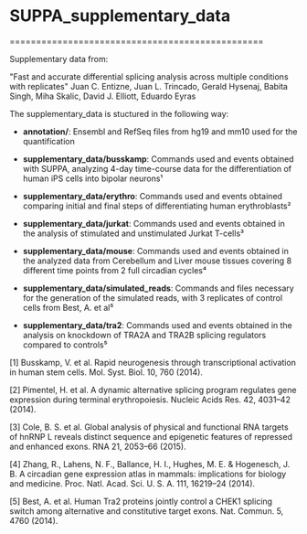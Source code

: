 # SUPPA_supplementary_data
================================================

Supplementary data from:

"Fast and accurate differential splicing analysis across multiple conditions with replicates"
Juan C. Entizne, Juan L. Trincado, Gerald Hysenaj, Babita Singh, Miha Skalic, David J. Elliott, Eduardo Eyras


The supplementary_data is stuctured in the following way:

  - **annotation/**: Ensembl and RefSeq files from hg19 and mm10 used for the quantification
  
  - **supplementary_data/busskamp**: Commands used and events obtained with SUPPA, analyzing 4-day time-course data for the differentiation of human iPS cells into bipolar neurons¹
  
  - **supplementary_data/erythro**: Commands used and events obtained comparing initial and final steps of differentiating human erythroblasts²
  
  - **supplementary_data/jurkat**: Commands used and events obtained in the analysis of stimulated and unstimulated Jurkat T-cells³
  
  - **supplementary_data/mouse**: Commands used and events obtained in the analyzed data from Cerebellum and Liver mouse tissues covering 8 different time points from 2 full circadian cycles⁴
  
  - **supplementary_data/simulated_reads**: Commands and files necessary for the generation of the simulated reads, with 3 replicates of control cells from Best, A. et al⁵
  
  - **supplementary_data/tra2**: Commands used and events obtained in the analysis on knockdown of TRA2A and TRA2B splicing regulators compared to controls⁵
  
  
  
  
  
  
  
  
  

[1] Busskamp, V. et al. Rapid neurogenesis through transcriptional activation in human stem cells. Mol. Syst. Biol. 10, 760 (2014).

[2] Pimentel, H. et al. A dynamic alternative splicing program regulates gene expression during terminal erythropoiesis. Nucleic Acids Res. 42, 4031–42 (2014).

[3] Cole, B. S. et al. Global analysis of physical and functional RNA targets of hnRNP L reveals distinct sequence and epigenetic features of repressed and enhanced exons. RNA 21, 2053–66 (2015).

[4] Zhang, R., Lahens, N. F., Ballance, H. I., Hughes, M. E. & Hogenesch, J. B. A circadian gene expression atlas in mammals: implications for biology and medicine. Proc. Natl. Acad. Sci. U. S. A. 111, 16219–24 (2014).

[5] Best, A. et al. Human Tra2 proteins jointly control a CHEK1 splicing switch among alternative and constitutive target exons. Nat. Commun. 5, 4760 (2014).



